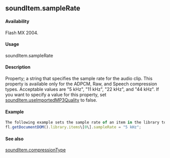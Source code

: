 ## soundItem.sampleRate

#### Availability

Flash MX 2004.

#### Usage

soundItem.sampleRate

#### Description

Property; a string that specifies the sample rate for the audio clip. This property is available only for the ADPCM, Raw, and Speech compression types. Acceptable values are "5 kHz", "11 kHz", "22 kHz", and "44 kHz".
If you want to specify a value for this property, set [soundItem.useImportedMP3Quality](#!AdobeDocs/developers-animatesdk-docs/test/SoundItem_object/soundIt13.md) to false.

#### Example

```javascript
The following example sets the sample rate of an item in the library to 5 kHz if the item has the ADPCM, Raw, or Speech compression type:
fl.getDocumentDOM().library.items\[0\].sampleRate = "5 kHz";

```
#### See also

[soundItem.compressionType](#!AdobeDocs/developers-animatesdk-docs/test/SoundItem_object/soundIte2.md)
